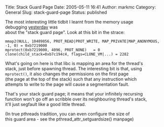 Title: Stack Guard Page
Date: 2005-05-11 16:41
Author: markmc
Category: General
Slug: stack-guard-page
Status: published

The most interesting little tidbit I learnt from the memory usage  
debugging
[yesterday](http://blogs.gnome.org/nb.cgi/view/markmc/2005/05/10/0) was  
about the "stack guard page". Look at this bit in the strace:

    mmap2(NULL, 10489856, PROT_READ|PROT_WRITE, MAP_PRIVATE|MAP_ANONYMOUS, -1, 0) = 0xb7219000
    mprotect(0xb7219000, 4096, PROT_NONE)   = 0
    clone(child_stack=0xb7c194c4, flags=CLONE_VM|...) = 2282

What's going on here is that libc is mapping an area for the thread's  
stack, just before spawning thread. The interesting bit is that, using  
`mprotect()`, it also changes the permissions on the first page  
(the page at the top of the stack) such that any instruction which  
attempts to write to the page will cause a segmentation fault.

That's your stack guard page; it means that your infinitely recursing  
function won't go off an scribble over its neighbouring thread's stack,  
it'll just segfault like a good little thread.

(In true pthreads tradition, you can even configure the size of  
this guard area - see the pthread\_attr\_setguardsize() manpage)
